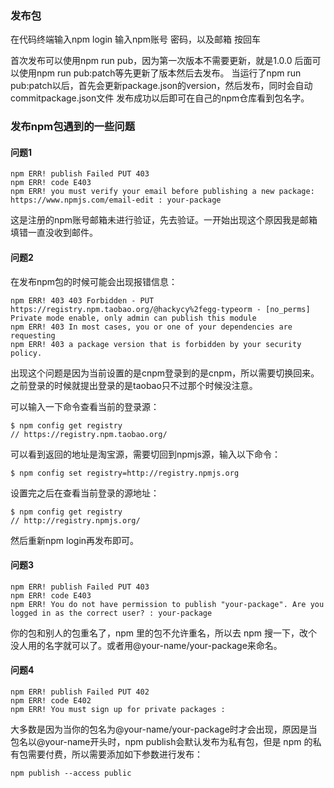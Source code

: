 ### 发布包
在代码终端输入npm login
输入npm账号 密码，以及邮箱 按回车


首次发布可以使用npm run pub，因为第一次版本不需要更新，就是1.0.0
后面可以使用npm run pub:patch等先更新了版本然后去发布。
当运行了npm run pub:patch以后，首先会更新package.json的version，然后发布，同时会自动commitpackage.json文件
发布成功以后即可在自己的npm仓库看到包名字。


### 发布npm包遇到的一些问题
#### 问题1
```
npm ERR! publish Failed PUT 403
npm ERR! code E403
npm ERR! you must verify your email before publishing a new package: https://www.npmjs.com/email-edit : your-package
```

这是注册的npm账号邮箱未进行验证，先去验证。一开始出现这个原因我是邮箱填错一直没收到邮件。

#### 问题2
在发布npm包的时候可能会出现报错信息：
```
npm ERR! 403 403 Forbidden - PUT https://registry.npm.taobao.org/@hackycy%2fegg-typeorm - [no_perms] Private mode enable, only admin can publish this module
npm ERR! 403 In most cases, you or one of your dependencies are requesting
npm ERR! 403 a package version that is forbidden by your security policy.
```

出现这个问题是因为当前设置的是cnpm登录到的是cnpm，所以需要切换回来。
之前登录的时候就提出登录的是taobao只不过那个时候没注意。

可以输入一下命令查看当前的登录源：
```
$ npm config get registry
// https://registry.npm.taobao.org/
```

可以看到返回的地址是淘宝源，需要切回到npmjs源，输入以下命令：
```
$ npm config set registry=http://registry.npmjs.org
```
设置完之后在查看当前登录的源地址：
```
$ npm config get registry
// http://registry.npmjs.org/
```

然后重新npm login再发布即可。

#### 问题3
```
npm ERR! publish Failed PUT 403
npm ERR! code E403
npm ERR! You do not have permission to publish "your-package". Are you logged in as the correct user? : your-package
```

你的包和别人的包重名了，npm 里的包不允许重名，所以去 npm 搜一下，改个没人用的名字就可以了。或者用@your-name/your-package来命名。
#### 问题4
```
npm ERR! publish Failed PUT 402
npm ERR! code E402
npm ERR! You must sign up for private packages :
```

大多数是因为当你的包名为@your-name/your-package时才会出现，原因是当包名以@your-name开头时，npm publish会默认发布为私有包，但是 npm 的私有包需要付费，所以需要添加如下参数进行发布：
```
npm publish --access public
```